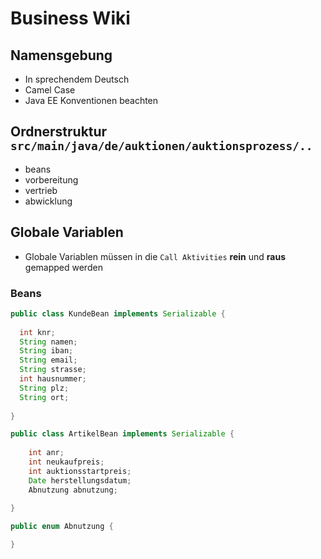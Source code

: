 # Business Wiki

## Namensgebung
- In sprechendem Deutsch
- Camel Case
- Java EE Konventionen beachten

## Ordnerstruktur `src/main/java/de/auktionen/auktionsprozess/..`
- beans
- vorbereitung
- vertrieb
- abwicklung


## Globale Variablen
- Globale Variablen müssen in die `Call Aktivities` **rein** und **raus** gemapped werden

### Beans
```java
public class KundeBean implements Serializable {
  
  int knr;
  String namen;
  String iban;
  String email;
  String strasse;
  int hausnummer;
  String plz;
  String ort;
  
}
```

```java
public class ArtikelBean implements Serializable {
    
    int anr;
    int neukaufpreis;
    int auktionsstartpreis;
    Date herstellungsdatum;
    Abnutzung abnutzung;
  
}

public enum Abnutzung { 

}
```

